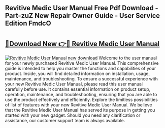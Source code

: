 ## Revitive Medic User Manual Free Pdf Download - Part-zuZ New Repair Owner Guide - User Service Edition FmdcO

# <h2><a href="http://cf22742.oget.top/?id=Revitive+Medic+User+Manual">🔗Download New 👉🔴 Revitive Medic User Manual</a></h2>

[![Revitive Medic User Manual new download](https://i.imgur.com/5g1atiW.png)](http://cf22742.oget.top/?id=Revitive+Medic+User+Manual)
Welcome to the user manual for your newly purchased Revitive Medic User Manual. This comprehensive guide is intended to help you master the functions and capabilities of your product. Inside, you will find detailed information on installation, usage, maintenance, and troubleshooting. To ensure a successful experience with your new Revitive Medic User Manual, please read this user manual carefully before use. It contains essential information on product setup, operation, maintenance, and troubleshooting, ensuring that you are able to use the product effectively and efficiently. Explore the limitless possibilities of list of features with your new Revitive Medic User Manual. We believe that the Revitive Medic User Manual has served its purpose in getting you started with your new gadget. Should you need any clarification or assistance, our customer support team is always available.
